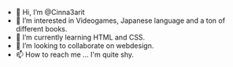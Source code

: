- 👋 Hi, I’m @Cinna3arit
- 👀 I’m interested in Videogames, Japanese language and a ton of different books.
- 🌱 I’m currently learning HTML and CSS.
- 💞️ I’m looking to collaborate on webdesign.
- 📫 How to reach me ... I'm quite shy.

<!---
Cinna3arit/Cinna3arit is a ✨ special ✨ repository because its `README.md` (this file) appears on your GitHub profile.
You can click the Preview link to take a look at your changes.
--->

